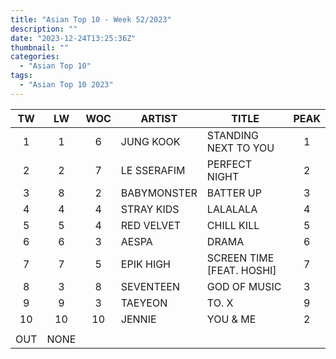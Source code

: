 ```yaml
---
title: "Asian Top 10 - Week 52/2023"
description: ""
date: "2023-12-24T13:25:36Z"
thumbnail: ""
categories:
  - "Asian Top 10"
tags:
  - "Asian Top 10 2023"
---
```

<!--more-->
|TW|LW|WOC|ARTIST|TITLE|PEAK|
|:----:|:----:|:----:|----|----|:----:|
|1|1|6|JUNG KOOK|STANDING NEXT TO YOU|1|
|2|2|7|LE SSERAFIM|PERFECT NIGHT|2|
|3|8|2|BABYMONSTER|BATTER UP|3|
|4|4|4|STRAY KIDS|LALALALA|4|
|5|5|4|RED VELVET|CHILL KILL|5|
|6|6|3|AESPA|DRAMA|6|
|7|7|5|EPIK HIGH|SCREEN TIME [FEAT. HOSHI]|7|
|8|3|8|SEVENTEEN|GOD OF MUSIC|3|
|9|9|3|TAEYEON|TO. X|9|
|10|10|10|JENNIE|YOU & ME|2|
| | | | | | |
|OUT|NONE| | | | |
